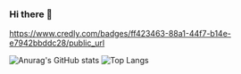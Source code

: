 ### Hi there 👋
https://www.credly.com/badges/ff423463-88a1-44f7-b14e-e7942bbddc28/public_url
<!--
**JaeGeon-SMU/JaeGeon-SMU** is a ✨ _special_ ✨ repository because its `README.md` (this file) appears on your GitHub profile.

Here are some ideas to get you started:

- 🔭 I’m currently working on ...
- 🌱 I’m currently learning ...
- 👯 I’m looking to collaborate on ...
- 🤔 I’m looking for help with ...
- 💬 Ask me about ...
- 📫 How to reach me: ...
- 😄 Pronouns: ...
- ⚡ Fun fact: ...
-->
![Anurag's GitHub stats](https://github-readme-stats.vercel.app/api?username=JaeGeon-SMU&show_icons=true&theme=dark)
![Top Langs](https://github-readme-stats.vercel.app/api/top-langs/?username=JaeGeon-SMU&layout=compact&theme=tokyonight)
